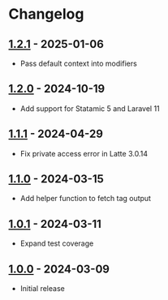 # Changelog

## [1.2.1] - 2025-01-06

- Pass default context into modifiers

## [1.2.0] - 2024-10-19

- Add support for Statamic 5 and Laravel 11

## [1.1.1] - 2024-04-29

- Fix private access error in Latte 3.0.14

## [1.1.0] - 2024-03-15

- Add helper function to fetch tag output

## [1.0.1] - 2024-03-11

- Expand test coverage

## [1.0.0] - 2024-03-09

- Initial release

[1.2.1]: https://github.com/daun/statamic-latte/releases/tag/1.2.1
[1.2.0]: https://github.com/daun/statamic-latte/releases/tag/1.2.0
[1.1.1]: https://github.com/daun/statamic-latte/releases/tag/1.1.1
[1.1.0]: https://github.com/daun/statamic-latte/releases/tag/1.1.0
[1.0.1]: https://github.com/daun/statamic-latte/releases/tag/1.0.1
[1.0.0]: https://github.com/daun/statamic-latte/releases/tag/1.0.0
